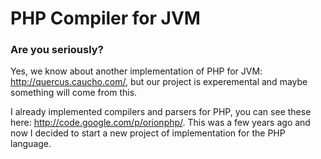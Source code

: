 PHP Compiler for JVM
====================

### Are you seriously?

Yes, we know about another implementation of PHP for JVM: http://quercus.caucho.com/,
but our project is experemental and maybe something will come from this. 

I already implemented compilers and parsers for PHP, you can see these here: 
http://code.google.com/p/orionphp/. This was a few years ago and now I decided to
start a new project of implementation for the PHP language. 
